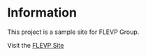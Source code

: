 # Information

This project is a sample site for FLEVP Group.

Visit the [FLEVP Site](https://xcesco.github.io/flevp/index.html)
